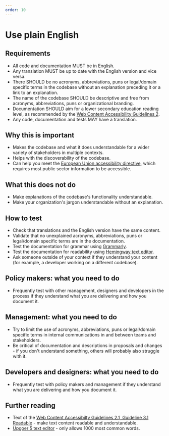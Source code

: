 ```yaml
---
order: 10
---
```


# Use plain English

## Requirements

* All code and documentation MUST be in English.
* Any translation MUST be up to date with the English version and vice versa.
* There SHOULD be no acronyms, abbreviations, puns or legal/domain specific terms in the codebase without an explanation preceding it or a link to an explanation.
* The name of the codebase SHOULD be descriptive and free from acronyms, abbreviations, puns or organizational branding.
* Documentation SHOULD aim for a lower secondary education reading level, as recommended by the [Web Content Accessibility Guidelines 2](https://www.w3.org/WAI/WCAG21/quickref/?showtechniques=315#readable).
* Any code, documentation and tests MAY have a translation.

## Why this is important

* Makes the codebase and what it does understandable for a wider variety of stakeholders in multiple contexts.
* Helps with the discoverability of the codebase.
* Can help you meet the [European Union accessibility directive](https://ec.europa.eu/digital-single-market/en/web-accessibility), which requires most public sector information to be accessible.

## What this does not do

* Make explanations of the codebase's functionality understandable.
* Make your organization's jargon understandable without an explanation.

## How to test

* Check that translations and the English version have the same content.
* Validate that no unexplained acronyms, abbreviations, puns or legal/domain specific terms are in the documentation.
* Test the documentation for grammar using [Grammarly](https://www.grammarly.com/).
* Test the documentation for readability using [Hemingway text editor](https://hemingwayapp.com/).
* Ask someone outside of your context if they understand your content (for example, a developer working on a different codebase).

## Policy makers: what you need to do

* Frequently test with other management, designers and developers in the process if they understand what you are delivering and how you document it.

## Management: what you need to do

* Try to limit the use of acronyms, abbreviations, puns or legal/domain specific terms in internal communications in and between teams and stakeholders.
* Be critical of documentation and descriptions in proposals and changes - if you don't understand something, others will probably also struggle with it.

## Developers and designers: what you need to do

* Frequently test with policy makers and management if they understand what you are delivering and how you document it.

## Further reading

* Text of the [Web Content Accessibilty Guidelines 2.1, Guideline 3.1 Readable](https://www.w3.org/TR/WCAG21/#readable) - make text content readable and understandable.
* [Upgoer 5 text editor](https://splasho.com/upgoer5/) - only allows 1000 most common words.
